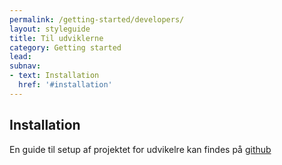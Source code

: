 ```yaml
---
permalink: /getting-started/developers/
layout: styleguide
title: Til udviklerne
category: Getting started
lead: 
subnav:
- text: Installation
  href: '#installation'
---
```


## Installation

En guide til setup af projektet for udvikelre kan findes på [github](https://github.com/FSGpilot/dkfds-docs-components)